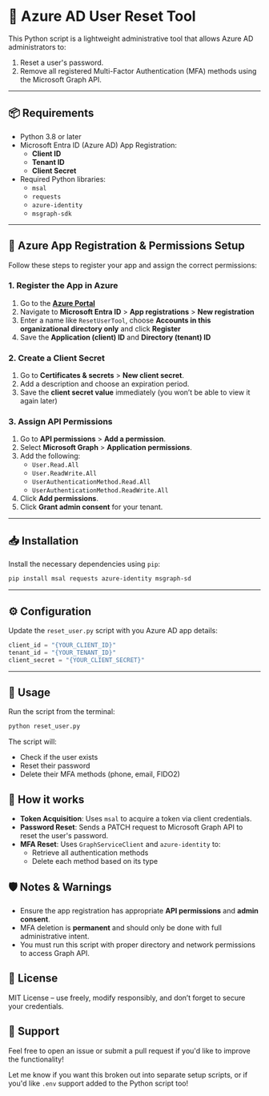 
# 🔐 Azure AD User Reset Tool

This Python script is a lightweight administrative tool that allows Azure AD administrators to:

1. Reset a user's password.
2. Remove all registered Multi-Factor Authentication (MFA) methods using the Microsoft Graph API.

---

## 📦 Requirements

- Python 3.8 or later
- Microsoft Entra ID (Azure AD) App Registration:
  - **Client ID**
  - **Tenant ID**
  - **Client Secret**
- Required Python libraries:
  - `msal`
  - `requests`
  - `azure-identity`
  - `msgraph-sdk`

---

## 🔧 Azure App Registration & Permissions Setup

Follow these steps to register your app and assign the correct permissions:

### 1. Register the App in Azure

1. Go to the **[Azure Portal](https://portal.azure.com)**
2. Navigate to **Microsoft Entra ID** > **App registrations** > **New registration**
3. Enter a name like `ResetUserTool`, choose **Accounts in this organizational directory only** and click **Register**
4. Save the **Application (client) ID** and **Directory (tenant) ID**

### 2. Create a Client Secret

1. Go to **Certificates & secrets** > **New client secret**.
2. Add a description and choose an expiration period.
3. Save the **client secret value** immediately (you won’t be able to view it again later)

### 3. Assign API Permissions

1. Go to **API permissions** > **Add a permission**.
2. Select **Microsoft Graph** > **Application permissions**.
3. Add the following:
   - `User.Read.All`
   - `User.ReadWrite.All`
   - `UserAuthenticationMethod.Read.All`
   - `UserAuthenticationMethod.ReadWrite.All`
4. Click **Add permissions**.
5. Click **Grant admin consent** for your tenant.

---
## 📥 Installation

Install the necessary dependencies using `pip`:

```bash
pip install msal requests azure-identity msgraph-sd
```

---

## ⚙️ Configuration

Update the ```reset_user.py``` script with you Azure AD app details: 
```python
client_id = "{YOUR_CLIENT_ID}"
tenant_id = "{YOUR_TENANT_ID}"
client_secret = "{YOUR_CLIENT_SECRET}"
```

---
## 🚀 Usage

Run the script from the terminal:
```bash
python reset_user.py
```
The script will:
- Check if the user exists
- Reset their password
- Delete their MFA methods (phone, email, FIDO2)


## 🧠 How it works 

- **Token Acquisition**: Uses `msal` to acquire a token via client credentials.
- **Password Reset**: Sends a PATCH request to Microsoft Graph API to reset the user's password.
- **MFA Reset**: Uses `GraphServiceClient` and `azure-identity` to:
    - Retrieve all authentication methods
    - Delete each method based on its type


## 🛡️ Notes & Warnings

- Ensure the app registration has appropriate **API permissions** and **admin consent**.
- MFA deletion is **permanent** and should only be done with full administrative intent.
- You must run this script with proper directory and network permissions to access Graph API.

## 🧾 License
MIT License – use freely, modify responsibly, and don’t forget to secure your credentials.

## 🙋 Support

Feel free to open an issue or submit a pull request if you'd like to improve the functionality!


Let me know if you want this broken out into separate setup scripts, or if you'd like `.env` support added to the Python script too!
